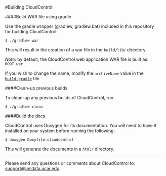 #Building CloudControl

####Build WAR file using gradle

Use the gradle wrapper (gradlew, gradlew.bat) included in this repository for building CloudControl:
  
    $ ./gradlew war

This will result in the creation of a war file in the <code>build/lib/</code> directory. 

*Note*: by default, the CloudControl web application WAR file is built as: <code>ROOT.war</code>

If you wish to change the name, modify the <code>archiveName</code> value in the  <code><a href="https://github.com/Unidata/cloudcontrol/blob/master/build.gradle">build.gradle</a></code> file.

####Clean-up previous builds

To clean-up any previous builds of CloudControl, run:

    $ ./gradlew clean

####Build the docs

CloudControl uses Doxygen for its documentation.  You will need to have it installed on your system before running the following:

    $ doxygen Doxyfile.cloudcontrol

This will generate the documents in a <code>html/</code> directory.


---



Please send any questions or comments about CloudControl to: <a href="mailto:support@unidata.ucar.edu">support@unidata.ucar.edu</a>
